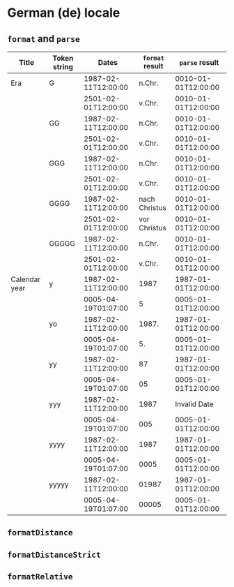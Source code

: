 # German (de) locale

## `format` and `parse`

| Title | Token string | Dates | `format` result | `parse` result |
|-------|--------------|-------|-------------------|------------------|
| Era | G | 1987-02-11T12:00:00 | n.Chr. | 0010-01-01T12:00:00 |
| | | 2501-02-01T12:00:00 | v.Chr. | 0010-01-01T12:00:00 |
| | GG | 1987-02-11T12:00:00 | n.Chr. | 0010-01-01T12:00:00 |
| | | 2501-02-01T12:00:00 | v.Chr. | 0010-01-01T12:00:00 |
| | GGG | 1987-02-11T12:00:00 | n.Chr. | 0010-01-01T12:00:00 |
| | | 2501-02-01T12:00:00 | v.Chr. | 0010-01-01T12:00:00 |
| | GGGG | 1987-02-11T12:00:00 | nach Christus | 0010-01-01T12:00:00 |
| | | 2501-02-01T12:00:00 | vor Christus | 0010-01-01T12:00:00 |
| | GGGGG | 1987-02-11T12:00:00 | n.Chr. | 0010-01-01T12:00:00 |
| | | 2501-02-01T12:00:00 | v.Chr. | 0010-01-01T12:00:00 |
| Calendar year | y | 1987-02-11T12:00:00 | 1987 | 1987-01-01T12:00:00 |
| | | 0005-04-19T01:07:00 | 5 | 0005-01-01T12:00:00 |
| | yo | 1987-02-11T12:00:00 | 1987. | 1987-01-01T12:00:00 |
| | | 0005-04-19T01:07:00 | 5. | 0005-01-01T12:00:00 |
| | yy | 1987-02-11T12:00:00 | 87 | 1987-01-01T12:00:00 |
| | | 0005-04-19T01:07:00 | 05 | 0005-01-01T12:00:00 |
| | yyy | 1987-02-11T12:00:00 | 1987 | Invalid Date |
| | | 0005-04-19T01:07:00 | 005 | 0005-01-01T12:00:00 |
| | yyyy | 1987-02-11T12:00:00 | 1987 | 1987-01-01T12:00:00 |
| | | 0005-04-19T01:07:00 | 0005 | 0005-01-01T12:00:00 |
| | yyyyy | 1987-02-11T12:00:00 | 01987 | 1987-01-01T12:00:00 |
| | | 0005-04-19T01:07:00 | 00005 | 0005-01-01T12:00:00 |

## `formatDistance`

## `formatDistanceStrict`

## `formatRelative`
